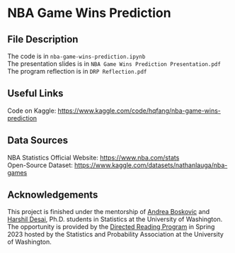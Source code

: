 # NBA Game Wins Prediction

## File Description
The code is in `nba-game-wins-prediction.ipynb`  <br>
The presentation slides is in `NBA Game Wins Prediction Presentation.pdf`  <br>
The program reflection is in `DRP Reflection.pdf`

## Useful Links
Code on Kaggle: https://www.kaggle.com/code/hqfang/nba-game-wins-prediction

## Data Sources
NBA Statistics Official Website: https://www.nba.com/stats <br>
Open-Source Dataset: https://www.kaggle.com/datasets/nathanlauga/nba-games

## Acknowledgements
This project is finished under the mentorship of [Andrea Boskovic](https://stat.uw.edu/about-us/people/andrea-boskovic) and [Harshil Desai](https://stat.uw.edu/about-us/people/harshil-desai), Ph.D. students in Statistics at the University of Washington. The opportunity is provided by the [Directed Reading Program](https://spa-drp.github.io/index.html) in Spring 2023 hosted by the Statistics and Probability Association at the University of Washington.
